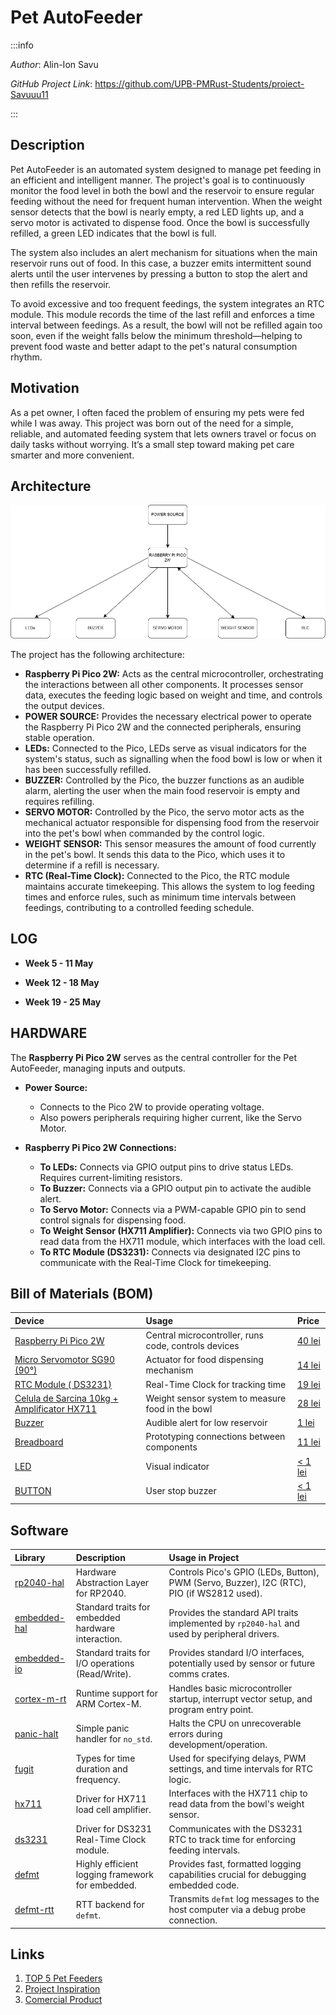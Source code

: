 # Pet AutoFeeder


:::info 

*Author*: Alin-Ion Savu

*GitHub Project Link*: https://github.com/UPB-PMRust-Students/proiect-Savuuu11

:::

## Description

Pet AutoFeeder is an automated system designed to manage pet feeding in an efficient and intelligent manner. The project's goal is to continuously monitor the food level in both the bowl and the reservoir to ensure regular feeding without the need for frequent human intervention. When the weight sensor detects that the bowl is nearly empty, a red LED lights up, and a servo motor is activated to dispense food. Once the bowl is successfully refilled, a green LED indicates that the bowl is full.

The system also includes an alert mechanism for situations when the main reservoir runs out of food. In this case, a buzzer emits intermittent sound alerts until the user intervenes by pressing a button to stop the alert and then refills the reservoir.

To avoid excessive and too frequent feedings, the system integrates an RTC module. This module records the time of the last refill and enforces a time interval between feedings. As a result, the bowl will not be refilled again too soon, even if the weight falls below the minimum threshold—helping to prevent food waste and better adapt to the pet's natural consumption rhythm.

## Motivation

As a pet owner, I often faced the problem of ensuring my pets were fed while I was away. This project was born out of the need for a simple, reliable, and automated feeding system that lets owners travel or focus on daily tasks without worrying. It’s a small step toward making pet care smarter and more convenient.

## Architecture

![alt text](PM-proiect-schema.webp)


The project has the following architecture:

*   **Raspberry Pi Pico 2W:** Acts as the central microcontroller, orchestrating the interactions between all other components. It processes sensor data, executes the feeding logic based on weight and time, and controls the output devices.
*   **POWER SOURCE:** Provides the necessary electrical power to operate the Raspberry Pi Pico 2W and the connected peripherals, ensuring stable operation.
*   **LEDs:** Connected to the Pico, LEDs serve as visual indicators for the system's status, such as signalling when the food bowl is low or when it has been successfully refilled.
*   **BUZZER:** Controlled by the Pico, the buzzer functions as an audible alarm, alerting the user when the main food reservoir is empty and requires refilling.
*   **SERVO MOTOR:** Controlled by the Pico, the servo motor acts as the mechanical actuator responsible for dispensing food from the reservoir into the pet's bowl when commanded by the control logic.
*   **WEIGHT SENSOR:** This sensor measures the amount of food currently in the pet's bowl. It sends this data to the Pico, which uses it to determine if a refill is necessary.
*   **RTC (Real-Time Clock):** Connected to the Pico, the RTC module maintains accurate timekeeping. This allows the system to log feeding times and enforce rules, such as minimum time intervals between feedings, contributing to a controlled feeding schedule.

## LOG

*   **Week 5 - 11 May**

*   **Week 12 - 18 May**

*   **Week 19 - 25 May**

## HARDWARE

The **Raspberry Pi Pico 2W** serves as the central controller for the Pet AutoFeeder, managing inputs and outputs.

*   **Power Source:**
    *   Connects to the Pico 2W to provide operating voltage.
    *   Also powers peripherals requiring higher current, like the Servo Motor.

*   **Raspberry Pi Pico 2W Connections:**
    *   **To LEDs:** Connects via GPIO output pins to drive status LEDs. Requires current-limiting resistors.
    *   **To Buzzer:** Connects via a GPIO output pin to activate the audible alert.
    *   **To Servo Motor:** Connects via a PWM-capable GPIO pin to send control signals for dispensing food.
    *   **To Weight Sensor (HX711 Amplifier):** Connects via two GPIO pins to read data from the HX711 module, which interfaces with the load cell.
    *   **To RTC Module (DS3231):** Connects via designated I2C pins to communicate with the Real-Time Clock for timekeeping.


## Bill of Materials (BOM)

| Device                                           | Usage                                                       |  Price                |
| :----------------------------------------------- | :---------------------------------------------------------- | :-------------------- |
| [Raspberry Pi Pico 2W](https://datasheets.raspberrypi.com/picow/pico-2-w-datasheet.pdf)                            | Central microcontroller, runs code, controls devices        | [40 lei](https://www.optimusdigital.ro/ro/placi-raspberry-pi/13327-raspberry-pi-pico-2-w.html?search_query=5056561803975&results=1)                |
| [Micro Servomotor SG90 (90°)](http://www.ee.ic.ac.uk/pcheung/teaching/DE1_EE/stores/sg90_datasheet.pdf)                      | Actuator for food dispensing mechanism                      | [14 lei](https://www.optimusdigital.ro/ro/motoare-servomotoare/26-micro-servomotor-sg90.html?search_query=0104110000001368&results=1)               |
| [RTC Module ( DS3231)](https://www.analog.com/media/en/technical-documentation/data-sheets/ds3231.pdf)                             | Real-Time Clock for tracking time                           | [19 lei](https://www.optimusdigital.ro/ro/altele/1102-modul-cu-ceas-in-timp-real-ds3231.html?search_query=0104110000009722&results=1)                |
| [Celula de Sarcina 10kg + Amplificator HX711](https://www.alldatasheet.com/view.jsp?Searchword=Hx711&gad_source=1&gad_campaignid=1434060638&gbraid=0AAAAADcdDU8qlgVBz640sM_wsN9t9w1ha&gclid=Cj0KCQjwoNzABhDbARIsALfY8VPUiHOJoxggQhYgZJUUbJHSnaOb8LQJBMLSS63ogCiZzRZwcJ1RDPAaAnm-EALw_wcB)      | Weight sensor system to measure food in the bowl            | [28 lei](https://www.optimusdigital.ro/ro/altele/5578-celula-de-sarcina-de-10-kg-cu-amplificator-hx711.html?srsltid=AfmBOoqBSK03IKPRy6kaYVDdnmTlQerCQoQSbFMThO8RvU6Z0ykQEHJQ)                |
| [Buzzer](https://www.farnell.com/datasheets/2171929.pdf)                                           | Audible alert for low reservoir                             | [1 lei](https://www.optimusdigital.ro/ro/audio-buzzere/635-buzzer-activ-de-3-v.html?search_query=0104210000003819&results=1)                 |
| [Breadboard](https://components101.com/sites/default/files/component_datasheet/Breadboard%20Datasheet.pdf)                  | Prototyping connections between components                  | [11 lei](https://sigmanortec.ro/Breadboard-830-puncte-MB-102-p125923983?SubmitCurrency=1&id_currency=2&gad_source=1&gad_campaignid=22174019478&gbraid=0AAAAAC3W72PlTkN1EMBw47dmMmOIsklJO&gclid=Cj0KCQjwoNzABhDbARIsALfY8VNnPUUPZ65YHhzaDixdTYPyiScEAABvb-qijJwB6ayO8vK9H18t8bsaAlOdEALw_wcB)          |
| [LED](https://www.farnell.com/datasheets/1498852.pdf)                  | Visual indicator                 | [< 1 lei](https://www.optimusdigital.ro/ro/optoelectronice-led-uri/696-led-rou-de-3-mm-cu-lentile-difuze.html?search_query=0104210000006186&results=1)          |
| [BUTTON](https://components101.com/switches/push-button)                  | User stop buzzer               | [< 1 lei](https://www.optimusdigital.ro/ro/butoane-i-comutatoare/1119-buton-6x6x6.html?search_query=0104210000010862&results=1)          |

## Software

| Library           | Description                                                | Usage in Project                                                                           |
| :---------------- | :--------------------------------------------------------- | :----------------------------------------------------------------------------------------- |
| [rp2040-hal](https://github.com/rp-rs/rp-hal)      | Hardware Abstraction Layer for RP2040.                     | Controls Pico's GPIO (LEDs, Button), PWM (Servo, Buzzer), I2C (RTC), PIO (if WS2812 used).    |
| [embedded-hal](https://github.com/rust-embedded/embedded-hal)    | Standard traits for embedded hardware interaction.         | Provides the standard API traits implemented by `rp2040-hal` and used by peripheral drivers. |
| [embedded-io](https://github.com/rust-embedded/embedded-hal)     | Standard traits for I/O operations (Read/Write).         | Provides standard I/O interfaces, potentially used by sensor or future comms crates.       |
| [cortex-m-rt](https://github.com/rust-embedded/cortex-m)     | Runtime support for ARM Cortex-M.                          | Handles basic microcontroller startup, interrupt vector setup, and program entry point.      |
| [panic-halt](https://github.com/korken89/panic-halt)      | Simple panic handler for `no_std`.                         | Halts the CPU on unrecoverable errors during development/operation.           |
| [fugit](https://github.com/korken89/fugit)           | Types for time duration and frequency.                     | Used for specifying delays, PWM settings, and time intervals for RTC logic.                |
| [hx711](https://github.com/jonas-hagen/hx711)          | Driver for HX711 load cell amplifier.                      | Interfaces with the HX711 chip to read data from the bowl's weight sensor.      |
| [ds3231](https://github.com/eldruin/ds323x-rs)          | Driver for DS3231 Real-Time Clock module.                  | Communicates with the DS3231 RTC to track time for enforcing feeding intervals.  |
| [defmt](https://github.com/knurling-rs/defmt)           | Highly efficient logging framework for embedded.           | Provides fast, formatted logging capabilities crucial for debugging embedded code.         |
| [defmt-rtt](https://github.com/knurling-rs/defmt)       | RTT backend for `defmt`.              | Transmits `defmt` log messages to the host computer via a debug probe connection.          |

## Links

1.  [TOP 5 Pet Feeders](https://www.youtube.com/watch?v=o3sSX-rGJ7U)
2.  [Project Inspiration](https://www.youtube.com/watch?v=U7KqqlYaXgY)
3.  [Comercial Product](https://www.emag.ro/hranitor-automat-pentru-animale-de-companie-ihunt-smart-pet-feeder-6l-cam-programabil-two-way-talk-multifunctional-aplicatie-ihunthome-contol-portii-alimentare-dubla-6l-alb-smart-pet-feeder6l-cam/pd/DY8G3HYBM/?cmpid=264572&utm_source=google&utm_medium=cpc&utm_campaign=DSA_eMAG_-_Desktop&utm_content=22583871520&gad_source=1&gad_campaignid=266872600&gbraid=0AAAAADoc4qgwMq8XxxrBH77ClWCBlrph7&gclid=Cj0KCQjw2tHABhCiARIsANZzDWqh6Sq6LSy5Q8W-Tl8XiDUcAtblMzzxLmL7LR47sX8wc7SjRmQuUekaAq4WEALw_wcB)